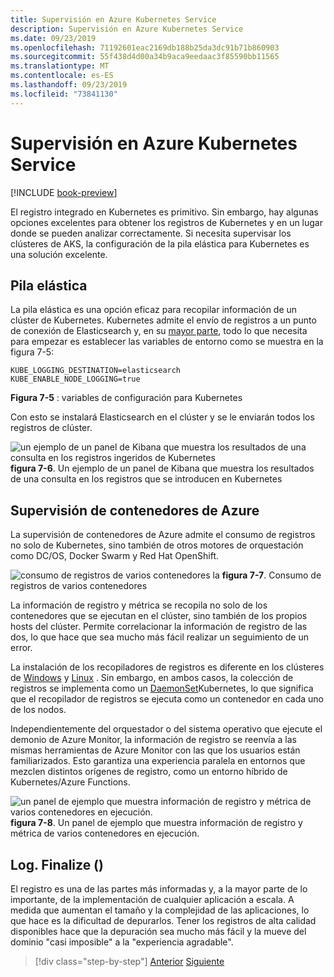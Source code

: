 ```yaml
---
title: Supervisión en Azure Kubernetes Service
description: Supervisión en Azure Kubernetes Service
ms.date: 09/23/2019
ms.openlocfilehash: 71192601eac2169db188b25da3dc91b71b860903
ms.sourcegitcommit: 55f438d4d00a34b9aca9eedaac3f85590bb11565
ms.translationtype: MT
ms.contentlocale: es-ES
ms.lasthandoff: 09/23/2019
ms.locfileid: "73841130"
---
```

# <a name="monitoring-in-azure-kubernetes-services"></a>Supervisión en Azure Kubernetes Service

[!INCLUDE [book-preview](../../../includes/book-preview.md)]

El registro integrado en Kubernetes es primitivo. Sin embargo, hay algunas opciones excelentes para obtener los registros de Kubernetes y en un lugar donde se pueden analizar correctamente. Si necesita supervisar los clústeres de AKS, la configuración de la pila elástica para Kubernetes es una solución excelente.

## <a name="elastic-stack"></a>Pila elástica

La pila elástica es una opción eficaz para recopilar información de un clúster de Kubernetes. Kubernetes admite el envío de registros a un punto de conexión de Elasticsearch y, en su [mayor parte](https://kubernetes.io/docs/tasks/debug-application-cluster/logging-elasticsearch-kibana/), todo lo que necesita para empezar es establecer las variables de entorno como se muestra en la figura 7-5:

```kubernetes
KUBE_LOGGING_DESTINATION=elasticsearch
KUBE_ENABLE_NODE_LOGGING=true
```

**Figura 7-5** : variables de configuración para Kubernetes

Con esto se instalará Elasticsearch en el clúster y se le enviarán todos los registros de clúster.

![un ejemplo de un panel de Kibana que muestra los resultados de una consulta en los registros ingeridos de Kubernetes](./media/kibana-dashboard.png)
**figura 7-6**. Un ejemplo de un panel de Kibana que muestra los resultados de una consulta en los registros que se introducen en Kubernetes

## <a name="azure-container-monitoring"></a>Supervisión de contenedores de Azure

La supervisión de contenedores de Azure admite el consumo de registros no solo de Kubernetes, sino también de otros motores de orquestación como DC/OS, Docker Swarm y Red Hat OpenShift.

![consumo de registros de varios contenedores](./media/containers-diagram.png)
la **figura 7-7**.  Consumo de registros de varios contenedores

La información de registro y métrica se recopila no solo de los contenedores que se ejecutan en el clúster, sino también de los propios hosts del clúster. Permite correlacionar la información de registro de las dos, lo que hace que sea mucho más fácil realizar un seguimiento de un error.

La instalación de los recopiladores de registros es diferente en los clústeres de [Windows](https://docs.microsoft.com/azure/azure-monitor/insights/containers#configure-a-log-analytics-windows-agent-for-kubernetes) y [Linux](https://docs.microsoft.com/azure/azure-monitor/insights/containers#configure-a-log-analytics-linux-agent-for-kubernetes) . Sin embargo, en ambos casos, la colección de registros se implementa como un [DaemonSet](https://kubernetes.io/docs/concepts/workloads/controllers/daemonset/)Kubernetes, lo que significa que el recopilador de registros se ejecuta como un contenedor en cada uno de los nodos.

Independientemente del orquestador o del sistema operativo que ejecute el demonio de Azure Monitor, la información de registro se reenvía a las mismas herramientas de Azure Monitor con las que los usuarios están familiarizados. Esto garantiza una experiencia paralela en entornos que mezclen distintos orígenes de registro, como un entorno híbrido de Kubernetes/Azure Functions.

![un panel de ejemplo que muestra información de registro y métrica de varios contenedores en ejecución.](./media/containers-dashboard.png)
**figura 7-8**. Un panel de ejemplo que muestra información de registro y métrica de varios contenedores en ejecución.

## <a name="logfinalize"></a>Log. Finalize ()

El registro es una de las partes más informadas y, a la mayor parte de lo importante, de la implementación de cualquier aplicación a escala. A medida que aumentan el tamaño y la complejidad de las aplicaciones, lo que hace es la dificultad de depurarlos. Tener los registros de alta calidad disponibles hace que la depuración sea mucho más fácil y la mueve del dominio "casi imposible" a la "experiencia agradable".

>[!div class="step-by-step"]
>[Anterior](logging-with-elastic-stack.md)
>[Siguiente](azure-monitor.md)
